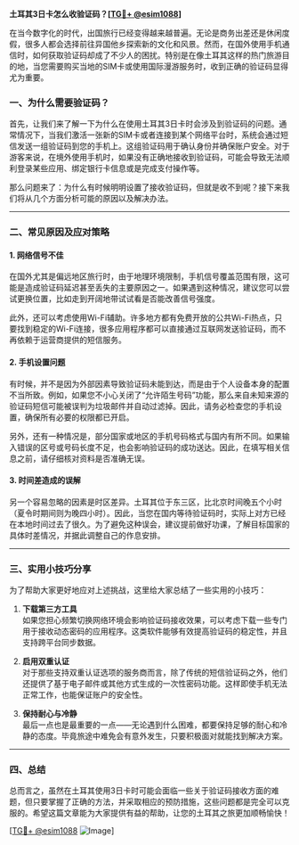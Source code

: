 **土耳其3日卡怎么收验证码？[[TG💪+ @esim1088](https://t.me/s/esim1088)]**

在当今数字化的时代，出国旅行已经变得越来越普遍。无论是商务出差还是休闲度假，很多人都会选择前往异国他乡探索新的文化和风景。然而，在国外使用手机通信时，如何获取验证码却成了不少人的困扰。特别是在像土耳其这样的热门旅游目的地，当您需要购买当地的SIM卡或使用国际漫游服务时，收到正确的验证码显得尤为重要。

### 一、为什么需要验证码？

首先，让我们来了解一下为什么在使用土耳其3日卡时会涉及到验证码的问题。通常情况下，当我们激活一张新的SIM卡或者连接到某个网络平台时，系统会通过短信发送一组验证码到您的手机上。这组验证码用于确认身份并确保账户安全。对于游客来说，在境外使用手机时，如果没有正确地接收到验证码，可能会导致无法顺利登录某些应用、绑定银行卡信息或是完成支付操作等。

那么问题来了：为什么有时候明明设置了接收验证码，但就是收不到呢？接下来我们将从几个方面分析可能的原因以及解决办法。

---

### 二、常见原因及应对策略

#### 1. 网络信号不佳
在国外尤其是偏远地区旅行时，由于地理环境限制，手机信号覆盖范围有限，这可能是造成验证码延迟甚至丢失的主要原因之一。如果遇到这种情况，建议您可以尝试更换位置，比如走到开阔地带试试看是否能改善信号强度。

此外，还可以考虑使用Wi-Fi辅助。许多地方都有免费开放的公共Wi-Fi热点，只要找到稳定的Wi-Fi连接，很多应用程序都可以直接通过互联网发送验证码，而不再依赖于运营商提供的短信服务。

#### 2. 手机设置问题
有时候，并不是因为外部因素导致验证码未能到达，而是由于个人设备本身的配置不当所致。例如，如果您不小心关闭了“允许陌生号码”功能，那么来自未知来源的验证码短信可能被误判为垃圾邮件并自动过滤掉。因此，请务必检查您的手机设置，确保所有必要的权限都已开启。

另外，还有一种情况是，部分国家或地区的手机号码格式与国内有所不同。如果输入错误的区号或号码长度不足，也会影响验证码的成功送达。因此，在填写相关信息之前，请仔细核对资料是否准确无误。

#### 3. 时间差造成的误解
另一个容易忽略的因素是时区差异。土耳其位于东三区，比北京时间晚五个小时（夏令时期间则为晚四小时）。因此，当您在国内等待验证码时，实际上对方已经在本地时间过去了很久。为了避免这种误会，建议提前做好功课，了解目标国家的具体时差情况，并据此调整自己的作息安排。

---

### 三、实用小技巧分享

为了帮助大家更好地应对上述挑战，这里给大家总结了一些实用的小技巧：

1. **下载第三方工具**  
   如果您担心频繁切换网络环境会影响验证码接收效果，可以考虑下载一些专门用于接收动态密码的应用程序。这类软件能够有效提高验证码的稳定性，并且支持跨平台同步数据。

2. **启用双重认证**  
   对于那些支持双重认证选项的服务商而言，除了传统的短信验证码之外，他们还提供了基于电子邮件或其他方式生成的一次性密码功能。这样即使手机无法正常工作，也能保证账户的安全性。

3. **保持耐心与冷静**  
   最后一点也是最重要的一点——无论遇到什么困难，都要保持足够的耐心和冷静的态度。毕竟旅途中难免会有意外发生，只要积极面对就能找到解决方案。

---

### 四、总结

总而言之，虽然在土耳其使用3日卡时可能会面临一些关于验证码接收方面的难题，但只要掌握了正确的方法，并采取相应的预防措施，这些问题都是完全可以克服的。希望这篇文章能为大家提供有益的帮助，让您的土耳其之旅更加顺畅愉快！

[[TG💪+ @esim1088](https://t.me/s/esim1088) ![Image](https://i.postimg.cc/4NQfJmqS/Snipaste-2025-05-13-00-14-12.png)]
